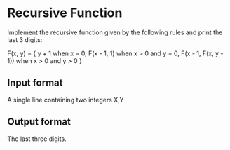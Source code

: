 # Recursive Function

Implement the recursive function given by the following rules and print the last 3 digits:

F(x, y) = { y + 1 when x = 0, F(x - 1, 1) when x > 0 and y = 0, F(x - 1, F(x, y - 1)) when x > 0 and y > 0 }

## Input format

A single line containing two integers X,Y

## Output format

The last three digits.
